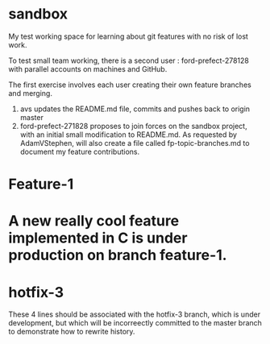 # sandbox
My test working space for learning about git features with no risk of lost work.

To test small team working, there is a second user : ford-prefect-278128 with parallel accounts on machines and GitHub.

The first exercise involves each user creating their own feature branches and merging.

1.  avs updates the README.md file, commits and pushes back to origin master
2.  ford-prefect-271828 proposes to join forces on the sandbox project, with an initial small modification to README.md.   As requested by AdamVStephen, will also create a file called fp-topic-branches.md to document my feature contributions.

# Feature-1

A new really cool feature implemented in C is under production on branch feature-1.
=======


hotfix-3
========

These 4 lines should be associated with the hotfix-3 branch, which is under development, but which will be incorreectly
committed to the master branch to demonstrate how to rewrite history.
